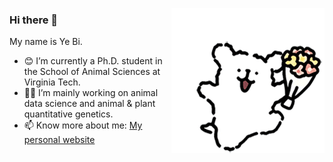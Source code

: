 <p align="left">
<img src="https://github.com/yebigithub/yebigithub/blob/main/线条小狗.gif" align="right">
  
<p align="left">

### Hi there 👋
My name is Ye Bi.
 - 😊 I’m currently a Ph.D. student in the School of Animal Sciences at Virginia Tech.  
 - 🌱🐮 I’m mainly working on animal data science and animal & plant quantitative genetics.  
 - 📫 Know more about me: [My personal website](https://yebigithub.github.io/)  

</p> 
